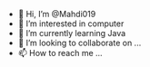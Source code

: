 - 👋 Hi, I’m @Mahdi019
- 👀 I’m interested in computer
- 🌱 I’m currently learning Java
- 💞️ I’m looking to collaborate on ...
- 📫 How to reach me ...

<!---
Mahdi019/Mahdi019 is a ✨ special ✨ repository because its `README.md` (this file) appears on your GitHub profile.
You can click the Preview link to take a look at your changes.
--->
